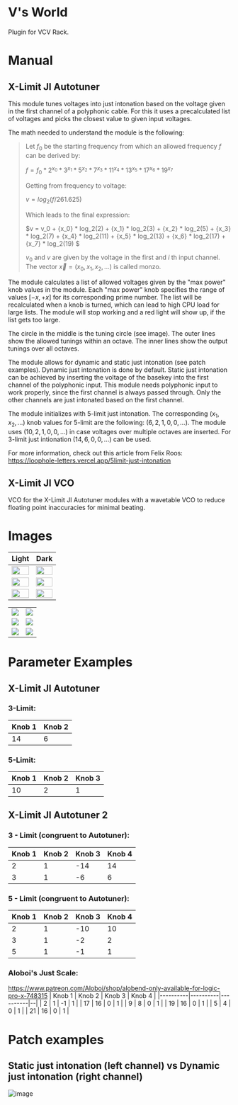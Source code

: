 # V's World
Plugin for VCV Rack.

# Manual

## X-Limit JI Autotuner
This module tunes voltages into just intonation based on the voltage given in the first channel of a polyphonic cable.
For this it uses a precalculated list of voltages and picks the closest value to given input voltages.

The math needed to understand the module is the following:

> Let $f_0$ be the starting frequency from which an allowed frequency $f$ can be derived by:
> 
> $f = f_0 * 2^{x_0} * 3^{x_1} * 5^{x_2} * 7^{x_3} * 11^{x_4} * 13^{x_5} * 17^{x_6} * 19^{x_7}$
>    
> Getting from frequency to voltage:
>
> $v = log_2(f / 261.625)$
>
> Which leads to the final expression:
>
> $v = v_0 + {x_0} * log_2(2) + {x_1} * log_2(3) + {x_2} * log_2(5) + {x_3} * log_2(7) + {x_4} * log_2(11) + {x_5} * log_2(13) + {x_6} * log_2(17) + {x_7} * log_2(19) $
>
> $v_0$ and $v$ are given by the voltage in the first and $i$ th input channel.
> The vector $\vec{x} = (x_0, x_1, x_2, ...)$ is called monzo.

The module calculates a list of allowed voltages given by the "max power" knob values in the module. 
Each "max power" knob specifies the range of values $[-x, +x]$ for its corresponding prime number.
The list will be recalculated when a knob is turned, which can lead to high CPU load for large lists.
The module will stop working and a red light will show up, if the list gets too large.

The circle in the middle is the tuning circle (see image).
The outer lines show the allowed tunings within an octave.
The inner lines show the output tunings over all octaves.

The module allows for dynamic and static just intonation (see patch examples).
Dynamic just intonation is done by default.
Static just intonation can be achieved by inserting the voltage of the basekey into the first channel of the polyphonic input.
This module needs polyphonic input to work properly, since the first channel is always passed through.
Only the other channels are just intonated based on the first channel.

The module initializes with 5-limit just intonation. The corresponding $(x_1,x_2,...)$ knob values for 5-limit are the following: $(6,2,1,0,0,...)$. The module uses $(10,2,1,0,0,...)$ in case voltages over multiple octaves are inserted. For 3-limit just intionation $(14,6,0,0,...)$ can be used.

For more information, check out this article from Felix Roos: https://loophole-letters.vercel.app/5limit-just-intonation

## X-Limit JI VCO
VCO for the X-Limit JI Autotuner modules with a wavetable VCO to reduce floating point inaccuracies for minimal beating.

# Images
Light | Dark
:-------------------------:|:-------------------------:
<img src="https://github.com/user-attachments/assets/01bec857-770c-4400-bad2-4a0b1ce062de" style="height: 100%; max-height: 500px; width: auto;"> | <img src="https://github.com/user-attachments/assets/eec7b422-13fc-4270-b9ed-3976062abaca" style="height: 100%; max-height: 500px; width: auto;">
<img src="https://github.com/user-attachments/assets/4cffd61c-d0e5-4cb2-bbae-cd3f695b852a" style="height: 100%; max-height: 500px; width: auto;"> | <img src="https://github.com/user-attachments/assets/975297ee-607d-40c6-9e3a-e69d0d4e643e" style="height: 100%; max-height: 500px; width: auto;">
<img src="https://github.com/user-attachments/assets/a52b8812-b058-4591-9617-433d74923c83" style="height: 100%; max-height: 500px; width: auto;"> | <img src="https://github.com/user-attachments/assets/e980ce36-bba0-4941-8215-fb5a7951c1b2" style="height: 100%; max-height: 500px; width: auto;">

<!-- Images -->
<table>
  <tr>
    <td><img src="https://github.com/user-attachments/assets/01bec857-770c-4400-bad2-4a0b1ce062de" style="height: auto; width: auto; max-height: 500px;"></td>
    <td><img src="https://github.com/user-attachments/assets/eec7b422-13fc-4270-b9ed-3976062abaca" style="height: auto; width: auto; max-height: 500px;"></td>
  </tr>
  <tr>
    <td><img src="https://github.com/user-attachments/assets/4cffd61c-d0e5-4cb2-bbae-cd3f695b852a" style="height: auto; width: auto; max-height: 500px;"></td>
    <td><img src="https://github.com/user-attachments/assets/975297ee-607d-40c6-9e3a-e69d0d4e643e" style="height: auto; width: auto; max-height: 500px;"></td>
  </tr>
  <tr>
    <td><img src="https://github.com/user-attachments/assets/a52b8812-b058-4591-9617-433d74923c83" style="height: auto; width: auto; max-height: 500px;"></td>
    <td><img src="https://github.com/user-attachments/assets/e980ce36-bba0-4941-8215-fb5a7951c1b2" style="height: auto; width: auto; max-height: 500px;"></td>
  </tr>
</table>



# Parameter Examples

## X-Limit JI Autotuner

### 3-Limit: 
| Knob 1   | Knob 2   | 
|----------|----------|
| 14        | 6  |  

### 5-Limit: 
| Knob 1   | Knob 2   | Knob 3   |
|----------|----------|----------|
| 10       | 2  | 1  | 

## X-Limit JI Autotuner 2

### 3 - Limit (congruent to Autotuner):
| Knob 1   | Knob 2   | Knob 3   | Knob 4 |
|----------|----------|----------| --|
| 2        | 1  | -14  | 14 |
| 3 | 1 | -6  | 6  |

### 5 - Limit (congruent to Autotuner):
| Knob 1 | Knob 2 | Knob 3 | Knob 4 |
|----------|----------|----------|--|
| 2 | 1 | -10 | 10 |
| 3 | 1 | -2  | 2  |
| 5 | 1 | -1  | 1  |

### Aloboi's Just Scale:
https://www.patreon.com/Aloboi/shop/alobend-only-available-for-logic-pro-x-748315
| Knob 1 | Knob 2 | Knob 3 | Knob 4 |
|----------|----------|----------|--|
| 2 | 1 | -1 | 1 |
| 17 | 16 | 0  | 1  |
| 9 | 8 | 0  | 1  |
| 19 | 16 | 0  | 1  |
| 5 | 4 | 0  | 1  |
| 21 | 16 | 0  | 1  |

# Patch examples
## Static just intonation (left channel) vs Dynamic just intonation (right channel)

![image](https://github.com/user-attachments/assets/40f583b1-b0d4-41f8-8336-584b8bd0d0a5)


